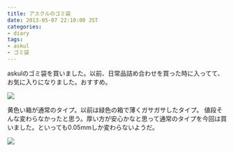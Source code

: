 ```yaml
---
title: アスクルのゴミ袋
date: 2013-05-07 22:10:00 JST
categories:
- diary
tags:
- askul
- ゴミ袋
---
```

askulのゴミ袋を買いました。以前、日常品詰め合わせを買った時に入ってて、お気に入りになりました。おすすめ。

[![](http://farm8.staticflickr.com/7398/8716400677_0fdbe7c5a8.jpg)](http://www.flickr.com/photos/jun_/8716400677/)

黄色い箱が通常のタイプ。以前は緑色の箱で薄くガサガサしたタイプ。
値段そんな変わらなかったと思う。厚い方が安心かなと思って通常のタイプを今回は買いました。といっても0.05mmしか変わらないようだ。

[![](http://farm8.staticflickr.com/7356/8716401619_a87d121ee7.jpg)](http://www.flickr.com/photos/jun_/8716401619/)
